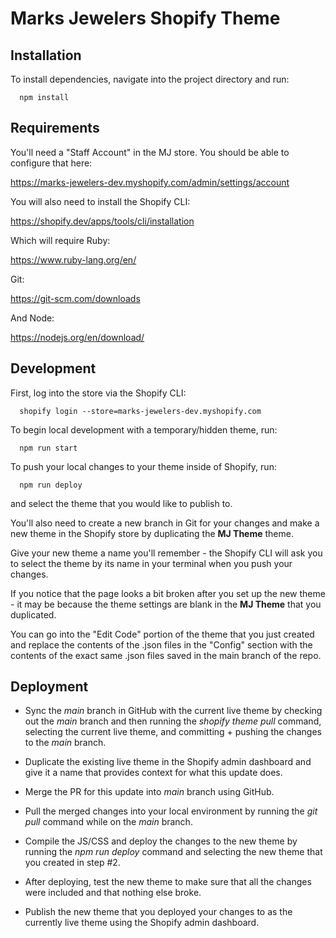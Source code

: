 # Marks Jewelers Shopify Theme

## Installation

To install dependencies, navigate into the project directory and run:

```
  npm install
```

## Requirements

You'll need a "Staff Account" in the MJ store. You should be able to configure that here:

https://marks-jewelers-dev.myshopify.com/admin/settings/account

You will also need to install the Shopify CLI:

https://shopify.dev/apps/tools/cli/installation

Which will require Ruby:

https://www.ruby-lang.org/en/

Git:

https://git-scm.com/downloads

And Node:

https://nodejs.org/en/download/

## Development

First, log into the store via the Shopify CLI:

```
  shopify login --store=marks-jewelers-dev.myshopify.com
```

To begin local development with a temporary/hidden theme, run:

```
  npm run start
```

To push your local changes to your theme inside of Shopify, run:

```
  npm run deploy
```

and select the theme that you would like to publish to.

You'll also need to create a new branch in Git for your changes and make a new theme in the Shopify store by duplicating
the **MJ Theme** theme.

Give your new theme a name you'll remember - the Shopify CLI will ask you to select the theme by its name in your
terminal when you push your changes.

If you notice that the page looks a bit broken after you set up the new theme - it may be because the theme settings are
blank in the **MJ Theme** that you duplicated.

You can go into the "Edit Code" portion of the theme that you just created and replace the contents of the .json files
in the "Config" section with the contents of the exact same .json files saved in the main branch of the repo.

## Deployment

- Sync the *main* branch in GitHub with the current live theme by checking out the *main* branch and then running the *shopify theme pull* command, selecting the current live theme, and committing + pushing the changes to the *main* branch. 


- Duplicate the existing live theme in the Shopify admin dashboard and give it a name that provides context for what this update does.


- Merge the PR for this update into *main* branch using GitHub.


- Pull the merged changes into your local environment by running the *git pull* command while on the *main* branch.


- Compile the JS/CSS and deploy the changes to the new theme by running the *npm run deploy* command and selecting the new theme that you created in step #2.


- After deploying, test the new theme to make sure that all the changes were included and that nothing else broke.


- Publish the new theme that you deployed your changes to as the currently live theme using the Shopify admin dashboard.
